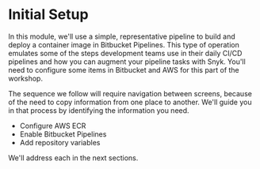 # Initial Setup

In this module, we'll use a simple, representative pipeline to build and deploy a container image in Bitbucket Pipelines. This type of operation emulates some of the steps development teams use in their daily CI/CD pipelines and how you can augment your pipeline tasks with Snyk. You'll need to configure some items in Bitbucket and AWS for this part of the workshop.

The sequence we follow will require navigation between screens, because of the need to copy information from one place to another. We'll guide you in that process by identifying the information you need.

* Configure AWS ECR
* Enable Bitbucket Pipelines
* Add repository variables

We'll address each in the next sections.

